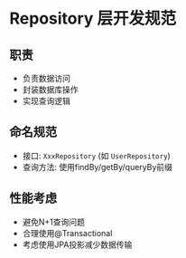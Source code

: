 # Repository 层开发规范

## 职责
- 负责数据访问
- 封装数据库操作
- 实现查询逻辑

## 命名规范
- 接口: `XxxRepository` (如 `UserRepository`)
- 查询方法: 使用findBy/getBy/queryBy前缀

## 性能考虑
- 避免N+1查询问题
- 合理使用@Transactional
- 考虑使用JPA投影减少数据传输